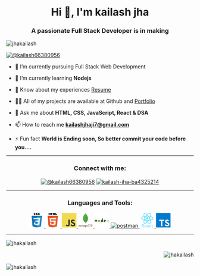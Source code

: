 


<h1 align="center">Hi 👋, I'm kailash jha</h1>
<h3 align="center">A passionate Full Stack Developer is in making</h3>





<p align="left"> <img src="https://komarev.com/ghpvc/?username=jhakailash&label=Profile%20views&color=0e75b6&style=flat" alt="jhakailash" /> </p>

<p align="left"> <a href="https://twitter.com/@kailash66380956" target="blank"><img src="https://img.shields.io/twitter/follow/@kailash66380956?logo=twitter&style=for-the-badge" alt="@kailash66380956" /></a> </p>

- 🔭 I’m currently pursuing Full Stack Web Development

- 🌱 I’m currently learning **Nodejs**

- 📄 Know about my experiences [Resume](https://drive.google.com/file/d/142CD5MEZVEavZx8NVKg8vf_XQLlPZ899/view?usp=sharing)

- 👨‍💻 All of my projects are available at Github and [Portfolio](https://effervescent-concha-189c29.netlify.app/project)

- 💬 Ask me about **HTML, CSS, JavaScript, React & DSA**

- 📫 How to reach me **kailashjhaji7@gmail.com**

- ⚡ Fun fact **World is Ending soon, So better commit your code before you....**

<hr />

<h3 align="center">Connect with me:</h3>
<p align="center">
<a href="https://twitter.com/@kailash66380956" target="blank"><img align="center" src="https://raw.githubusercontent.com/rahuldkjain/github-profile-readme-generator/master/src/images/icons/Social/twitter.svg" alt="@kailash66380956" height="30" width="40" /></a>
<a href="https://linkedin.com/in/kailash-jha-ba4325214" target="blank"><img align="center" src="https://raw.githubusercontent.com/rahuldkjain/github-profile-readme-generator/master/src/images/icons/Social/linked-in-alt.svg" alt="kailash-jha-ba4325214" height="30" width="40" /></a>
</p>

<hr />

<h3 align="center">Languages and Tools:</h3>
<p align="center"> <a href="https://www.w3schools.com/css/" target="_blank" rel="noreferrer"> <img src="https://raw.githubusercontent.com/devicons/devicon/master/icons/css3/css3-original-wordmark.svg" alt="css3" width="40" height="40"/> </a> <a href="https://www.w3.org/html/" target="_blank" rel="noreferrer"> <img src="https://raw.githubusercontent.com/devicons/devicon/master/icons/html5/html5-original-wordmark.svg" alt="html5" width="40" height="40"/> </a> <a href="https://developer.mozilla.org/en-US/docs/Web/JavaScript" target="_blank" rel="noreferrer"> <img src="https://raw.githubusercontent.com/devicons/devicon/master/icons/javascript/javascript-original.svg" alt="javascript" width="40" height="40"/> </a> <a href="https://www.mongodb.com/" target="_blank" rel="noreferrer"> <img src="https://raw.githubusercontent.com/devicons/devicon/master/icons/mongodb/mongodb-original-wordmark.svg" alt="mongodb" width="40" height="40"/> </a> <a href="https://nodejs.org" target="_blank" rel="noreferrer"> <img src="https://raw.githubusercontent.com/devicons/devicon/master/icons/nodejs/nodejs-original-wordmark.svg" alt="nodejs" width="40" height="40"/> </a> <a href="https://postman.com" target="_blank" rel="noreferrer"> <img src="https://www.vectorlogo.zone/logos/getpostman/getpostman-icon.svg" alt="postman" width="40" height="40"/> </a> <a href="https://reactjs.org/" target="_blank" rel="noreferrer"> <img src="https://raw.githubusercontent.com/devicons/devicon/master/icons/react/react-original-wordmark.svg" alt="react" width="40" height="40"/> </a> <a href="https://www.typescriptlang.org/" target="_blank" rel="noreferrer"> <img src="https://raw.githubusercontent.com/devicons/devicon/master/icons/typescript/typescript-original.svg" alt="typescript" width="40" height="40"/> </a> </p>

<hr />

<p><img align="center" src="https://github-readme-stats.vercel.app/api/top-langs?username=jhakailash&show_icons=true&locale=en&layout=compact" alt="jhakailash" /></p>

<p>&nbsp;<img align="right" src="https://github-readme-stats.vercel.app/api?username=jhakailash&show_icons=true&locale=en" alt="jhakailash" /></p>

<p><img align="center" src="https://github-readme-streak-stats.herokuapp.com/?user=jhakailash&" alt="jhakailash" /></p>
